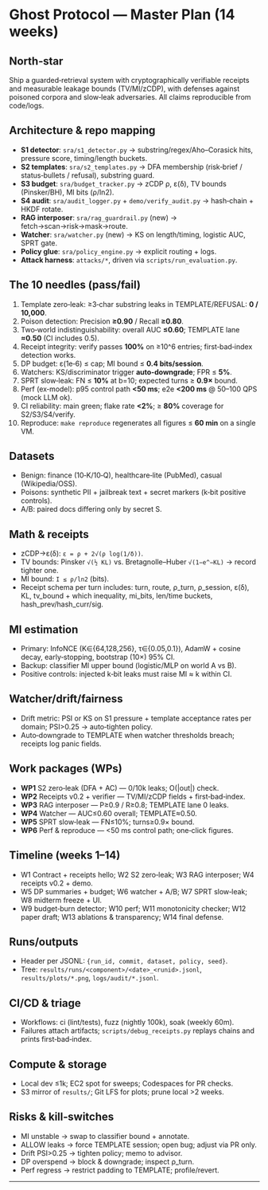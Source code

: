 # Ghost Protocol — Master Plan (14 weeks)

## North‑star
Ship a guarded‑retrieval system with cryptographically verifiable receipts and measurable leakage bounds (TV/MI/zCDP), with defenses against poisoned corpora and slow‑leak adversaries. All claims reproducible from code/logs.

## Architecture & repo mapping
- **S1 detector**: `sra/s1_detector.py` → substring/regex/Aho–Corasick hits, pressure score, timing/length buckets.
- **S2 templates**: `sra/s2_templates.py` → DFA membership (risk‑brief / status‑bullets / refusal), substring guard.
- **S3 budget**: `sra/budget_tracker.py` → zCDP ρ, ε(δ), TV bounds (Pinsker/BH), MI bits (ρ/ln2).
- **S4 audit**: `sra/audit_logger.py` + `demo/verify_audit.py` → hash‑chain + HKDF rotate.
- **RAG interposer**: `sra/rag_guardrail.py` (new) → fetch→scan→risk→mask→route.
- **Watcher**: `sra/watcher.py` (new) → KS on length/timing, logistic AUC, SPRT gate.
- **Policy glue**: `sra/policy_engine.py` → explicit routing + logs.
- **Attack harness**: `attacks/*`, driven via `scripts/run_evaluation.py`.

## The 10 needles (pass/fail)
1. Template zero‑leak: ≥3‑char substring leaks in TEMPLATE/REFUSAL: **0 / 10,000**.
2. Poison detection: Precision **≥0.90** / Recall **≥0.80**.
3. Two‑world indistinguishability: overall AUC **≤0.60**; TEMPLATE lane **≈0.50** (CI includes 0.5).
4. Receipt integrity: verify passes **100%** on ≥10^6 entries; first‑bad‑index detection works.
5. DP budget: ε(1e‑6) ≤ cap; MI bound ≤ **0.4 bits/session**.
6. Watchers: KS/discriminator trigger **auto‑downgrade**; FPR ≤ **5%**.
7. SPRT slow‑leak: FN ≤ **10%** at b=10; expected turns ≥ **0.9×** bound.
8. Perf (ex‑model): p95 control path **<50 ms**; e2e **<200 ms** @ 50–100 QPS (mock LLM ok).
9. CI reliability: main green; flake rate **<2%**; ≥ **80%** coverage for S2/S3/S4/verify.
10. Reproduce: `make reproduce` regenerates all figures ≤ **60 min** on a single VM.

## Datasets
- Benign: finance (10‑K/10‑Q), healthcare‑lite (PubMed), casual (Wikipedia/OSS).
- Poisons: synthetic PII + jailbreak text + secret markers (k‑bit positive controls).
- A/B: paired docs differing only by secret S.

## Math & receipts
- zCDP→ε(δ): `ε = ρ + 2√(ρ log(1/δ))`.
- TV bounds: Pinsker `√(½ KL)` vs. Bretagnolle–Huber `√(1−e^−KL)` → record tighter one.
- MI bound: `I ≤ ρ/ln2` (bits).
- Receipt schema per turn includes: turn, route, ρ_turn, ρ_session, ε(δ), KL, tv_bound + which inequality, mi_bits, len/time buckets, hash_prev/hash_curr/sig.

## MI estimation
- Primary: InfoNCE (K∈{64,128,256}, τ∈{0.05,0.1}), AdamW + cosine decay, early‑stopping, bootstrap (10×) 95% CI.
- Backup: classifier MI upper bound (logistic/MLP on world A vs B).
- Positive controls: injected k‑bit leaks must raise MI ≈ k within CI.

## Watcher/drift/fairness
- Drift metric: PSI or KS on S1 pressure + template acceptance rates per domain; PSI>0.25 → auto‑tighten policy.
- Auto‑downgrade to TEMPLATE when watcher thresholds breach; receipts log panic fields.

## Work packages (WPs)
- **WP1** S2 zero‑leak (DFA + AC) — 0/10k leaks; O(|out|) check.
- **WP2** Receipts v0.2 + verifier — TV/MI/zCDP fields + first‑bad‑index.
- **WP3** RAG interposer — P≥0.9 / R≥0.8; TEMPLATE lane 0 leaks.
- **WP4** Watcher — AUC≤0.60 overall; TEMPLATE≈0.50.
- **WP5** SPRT slow‑leak — FN≤10%; turns≥0.9× bound.
- **WP6** Perf & reproduce — <50 ms control path; one‑click figures.

## Timeline (weeks 1–14)
- W1 Contract + receipts hello; W2 S2 zero‑leak; W3 RAG interposer; W4 receipts v0.2 + demo.
- W5 DP summaries + budget; W6 watcher + A/B; W7 SPRT slow‑leak; W8 midterm freeze + UI.
- W9 budget‑burn detector; W10 perf; W11 monotonicity checker; W12 paper draft; W13 ablations & transparency; W14 final defense.

## Runs/outputs
- Header per JSONL: `{run_id, commit, dataset, policy, seed}`.
- Tree: `results/runs/<component>/<date>_<runid>.jsonl`, `results/plots/*.png`, `logs/audit/*.jsonl`.

## CI/CD & triage
- Workflows: ci (lint/tests), fuzz (nightly 100k), soak (weekly 60m).
- Failures attach artifacts; `scripts/debug_receipts.py` replays chains and prints first‑bad‑index.

## Compute & storage
- Local dev ≤1k; EC2 spot for sweeps; Codespaces for PR checks.
- S3 mirror of `results/`; Git LFS for plots; prune local >2 weeks.

## Risks & kill‑switches
- MI unstable → swap to classifier bound + annotate.
- ALLOW leaks → force TEMPLATE session; open bug; adjust via PR only.
- Drift PSI>0.25 → tighten policy; memo to advisor.
- DP overspend → block & downgrade; inspect ρ_turn.
- Perf regress → restrict padding to TEMPLATE; profile/revert.

---